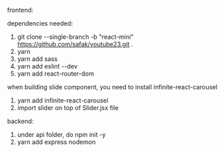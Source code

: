
frontend:

dependencies needed:
1. git clone --single-branch -b  "react-mini" https://github.com/safak/youtube23.git .
2. yarn 
3. yarn add sass
4. yarn add eslint --dev
5. yarn add react-router-dom

when building slide component, you need to install infinite-react-carousel
1. yarn add infinite-react-carousel 
2. import slider on top of Slider.jsx file 


backend:

1. under api folder, do npm init -y
2. yarn add express nodemon


